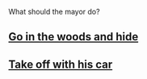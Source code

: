 What should the mayor do?


## [Go in the woods and hide](./woods.md)
## [Take off with his car](./car.md)
